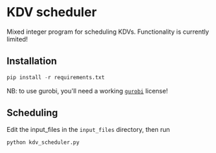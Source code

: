 # KDV scheduler

Mixed integer program for scheduling KDVs. Functionality is currently limited!

## Installation
```py
pip install -r requirements.txt
```

NB: to use gurobi, you'll need a working [`gurobi`](https://gurobi.com) license!

## Scheduling
Edit the input_files in the `input_files` directory, then run
 
```sh 
python kdv_scheduler.py
```

